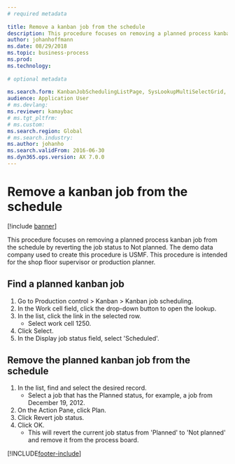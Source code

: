 ```yaml
--- 
# required metadata 
 
title: Remove a kanban job from the schedule
description: This procedure focuses on removing a planned process kanban job from the schedule by reverting the job status to Not planned. 
author: johanhoffmann
ms.date: 08/29/2018
ms.topic: business-process 
ms.prod:  
ms.technology:  
 
# optional metadata 
 
ms.search.form: KanbanJobSchedulingListPage, SysLookupMultiSelectGrid, KanbanJobStatusUpdate   
audience: Application User 
# ms.devlang:  
ms.reviewer: kamaybac
# ms.tgt_pltfrm:  
# ms.custom:  
ms.search.region: Global
# ms.search.industry: 
ms.author: johanho
ms.search.validFrom: 2016-06-30 
ms.dyn365.ops.version: AX 7.0.0 
---
```

# Remove a kanban job from the schedule

[!include [banner](../../includes/banner.md)]

This procedure focuses on removing a planned process kanban job from the schedule by reverting the job status to Not planned. The demo data company used to create this procedure is USMF. This procedure is intended for the shop floor supervisor or production planner.


## Find a planned kanban job
1. Go to Production control > Kanban > Kanban job scheduling.
2. In the Work cell field, click the drop-down button to open the lookup.
3. In the list, click the link in the selected row.
    * Select work cell 1250.  
4. Click Select.
5. In the Display job status field, select 'Scheduled'.

## Remove the planned kanban job from the schedule
1. In the list, find and select the desired record.
    * Select a job that has the Planned status, for example, a job from December 19, 2012.  
2. On the Action Pane, click Plan.
3. Click Revert job status.
4. Click OK.
    * This will revert the current job status from 'Planned' to 'Not planned' and remove it from the process board.   



[!INCLUDE[footer-include](../../../includes/footer-banner.md)]